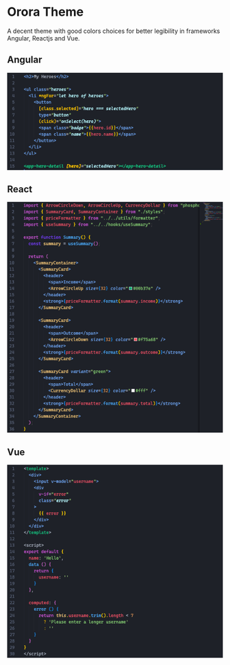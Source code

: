 # Orora Theme

A decent theme with good colors choices for better legibility in frameworks Angular, Reactjs and Vue.

## Angular
![screenshot](assets/angular.png?raw=true 'screenshot')
## React
![screenshot](assets/reactjs.png?raw=true 'screenshot')
## Vue
![screenshot](assets/vuejs.png?raw=true 'screenshot')